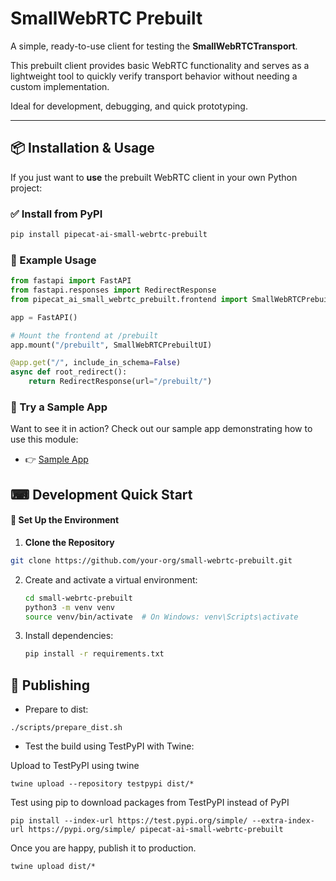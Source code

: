 # SmallWebRTC Prebuilt

A simple, ready-to-use client for testing the **SmallWebRTCTransport**.

This prebuilt client provides basic WebRTC functionality and serves as a lightweight tool 
to quickly verify transport behavior without needing a custom implementation. 

Ideal for development, debugging, and quick prototyping.

---

## 📦 Installation & Usage

If you just want to **use** the prebuilt WebRTC client in your own Python project:

### ✅ Install from PyPI

```bash
pip install pipecat-ai-small-webrtc-prebuilt
```

### 🧰 Example Usage

```python
from fastapi import FastAPI
from fastapi.responses import RedirectResponse
from pipecat_ai_small_webrtc_prebuilt.frontend import SmallWebRTCPrebuiltUI

app = FastAPI()

# Mount the frontend at /prebuilt
app.mount("/prebuilt", SmallWebRTCPrebuiltUI)

@app.get("/", include_in_schema=False)
async def root_redirect():
    return RedirectResponse(url="/prebuilt/")
```

### 🧪 Try a Sample App

Want to see it in action? Check out our sample app demonstrating how to use this module:
- 👉 [Sample App](./test/README.md)

## ⌨ Development Quick Start

#### 🔧 Set Up the Environment

1. **Clone the Repository**

```bash
git clone https://github.com/your-org/small-webrtc-prebuilt.git
```

2. Create and activate a virtual environment:
   ```bash
   cd small-webrtc-prebuilt
   python3 -m venv venv
   source venv/bin/activate  # On Windows: venv\Scripts\activate
   ```

3. Install dependencies:
   ```bash
   pip install -r requirements.txt
   ```

## 🚀 Publishing

- Prepare to dist:
```shell
./scripts/prepare_dist.sh
```

- Test the build using TestPyPI with Twine:

Upload to TestPyPI using twine
```shell
twine upload --repository testpypi dist/*
```

Test using pip to download packages from TestPyPI instead of PyPI
```shell
pip install --index-url https://test.pypi.org/simple/ --extra-index-url https://pypi.org/simple/ pipecat-ai-small-webrtc-prebuilt
```

Once you are happy, publish it to production.
```shell
twine upload dist/*
```

